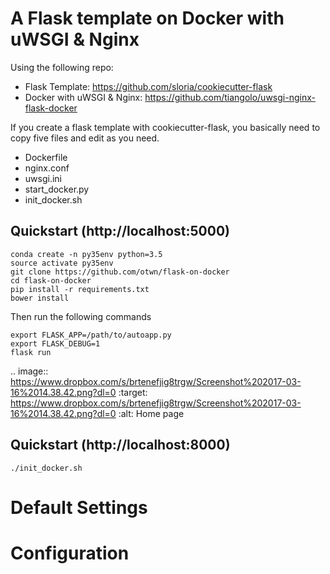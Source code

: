 A Flask template on Docker with uWSGI & Nginx
=============================================
Using the following repo:

+ Flask Template: https://github.com/sloria/cookiecutter-flask
+ Docker with uWSGI & Nginx: https://github.com/tiangolo/uwsgi-nginx-flask-docker

If you create a flask template with cookiecutter-flask, you basically need to copy five files and edit as you need.

- Dockerfile 
- nginx.conf 
- uwsgi.ini
- start_docker.py
- init_docker.sh

Quickstart (http://localhost:5000)
----------
```
conda create -n py35env python=3.5
source activate py35env
git clone https://github.com/otwn/flask-on-docker
cd flask-on-docker
pip install -r requirements.txt
bower install
```

Then run the following commands
```
export FLASK_APP=/path/to/autoapp.py
export FLASK_DEBUG=1
flask run
```

.. image:: https://www.dropbox.com/s/brtenefjig8trgw/Screenshot%202017-03-16%2014.38.42.png?dl=0
    :target: https://www.dropbox.com/s/brtenefjig8trgw/Screenshot%202017-03-16%2014.38.42.png?dl=0
    :alt: Home page
    

Quickstart (http://localhost:8000)
----------
```
./init_docker.sh
```    


Default Settings
=====



Configuration
=====



